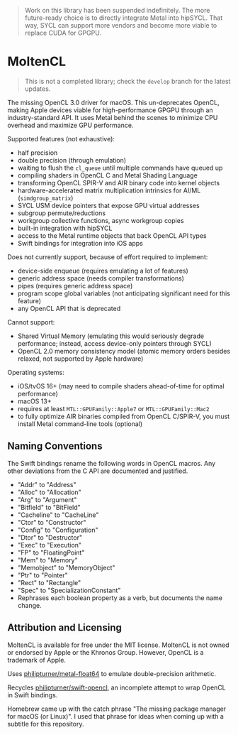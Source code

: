 > Work on this library has been suspended indefinitely. The more future-ready choice is to directly integrate Metal into hipSYCL. That way, SYCL can support more vendors and become more viable to replace CUDA for GPGPU.

# MoltenCL

> This is not a completed library; check the `develop` branch for the latest updates.

The missing OpenCL 3.0 driver for macOS. This un-deprecates OpenCL, making Apple devices viable for high-performance GPGPU through an industry-standard API. It uses Metal behind the scenes to minimize CPU overhead and maximize GPU performance.

Supported features (not exhaustive):
- half precision
- double precision (through emulation)
- waiting to flush the `cl_queue` until multiple commands have queued up
- compiling shaders in OpenCL C and Metal Shading Language
- transforming OpenCL SPIR-V and AIR binary code into kernel objects
- hardware-accelerated matrix multiplication intrinsics for AI/ML (`simdgroup_matrix`)
- SYCL USM device pointers that expose GPU virtual addresses
- subgroup permute/reductions
- workgroup collective functions, async workgroup copies
- built-in integration with hipSYCL
- access to the Metal runtime objects that back OpenCL API types
- Swift bindings for integration into iOS apps

Does not currently support, because of effort required to implement:
- device-side enqueue (requires emulating a lot of features)
- generic address space (needs compiler transformations)
- pipes (requires generic address space)
- program scope global variables (not anticipating significant need for this feature)
- any OpenCL API that is deprecated

Cannot support:
- Shared Virtual Memory (emulating this would seriously degrade performance; instead, access device-only pointers through SYCL)
- OpenCL 2.0 memory consistency model (atomic memory orders besides relaxed, not supported by Apple hardware)

Operating systems:
- iOS/tvOS 16+ (may need to compile shaders ahead-of-time for optimal performance)
- macOS 13+
- requires at least `MTL::GPUFamily::Apple7` or `MTL::GPUFamily::Mac2`
- to fully optimize AIR binaries compiled from OpenCL C/SPIR-V, you must install Metal command-line tools (optional)

## Naming Conventions

The Swift bindings rename the following words in OpenCL macros. Any other deviations from the C API are documented and justified.
- "Addr" to "Address"
- "Alloc" to "Allocation"
- "Arg" to "Argument"
- "Bitfield" to "BitField"
- "Cacheline" to "CacheLine"
- "Ctor" to "Constructor"
- "Config" to "Configuration"
- "Dtor" to "Destructor"
- "Exec" to "Execution"
- "FP" to "FloatingPoint"
- "Mem" to "Memory"
- "Memobject" to "MemoryObject"
- "Ptr" to "Pointer"
- "Rect" to "Rectangle"
- "Spec" to "SpecializationConstant"
- Rephrases each boolean property as a verb, but documents the name change.

## Attribution and Licensing

MoltenCL is available for free under the MIT license. MoltenCL is not owned or endorsed by Apple or the Khronos Group. However, OpenCL is a trademark of Apple.

Uses [philipturner/metal-float64](https://github.com/philipturner/metal-float64) to emulate double-precision arithmetic.

Recycles [philipturner/swift-opencl](https://github.com/philipturner/swift-opencl), an incomplete attempt to wrap OpenCL in Swift bindings.

Homebrew came up with the catch phrase "The missing package manager for macOS (or Linux)". I used that phrase for ideas when coming up with a subtitle for this repository.
